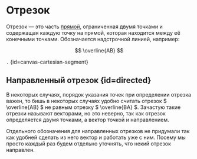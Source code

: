 # Отрезок

Отрезок — это часть [прямой](cartesian-line.md), ограниченная двумя точками и содержащая каждую точку
на прямой, которая находится между её конечными точками. Обозначается надстрочной линией, например:

$$ \overline{AB} $$

```.``` {id=canvas-cartesian-segment}

## Направленный отрезок {id=directed}

В некоторых случаях, порядок указания точек при определении отрезка важен, то бишь в некоторых случаях удобно считать
отрезок $ \overline{AB} $ не равным отрезку $ \overline{BA} $. Зачастую такие отрезки называют векторами, но это
неверно, так как отрезок определяется двумя точками, а вектор точкой и направлением.

Отдельного обозначения для направленных отрезков не придумали так как удобней сделать из него вектор и работать уже с
ним. Посему мы просто каждый раз будем отдельно уточнять, что некий отрезок направлен.